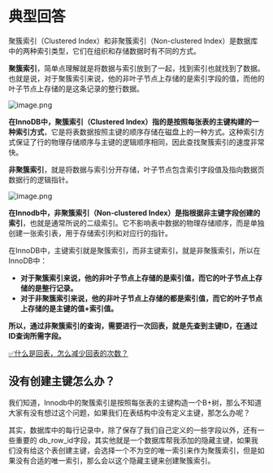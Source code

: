 # 典型回答
聚簇索引（Clustered Index）和非聚簇索引（Non-clustered Index）是数据库中的两种索引类型，它们在组织和存储数据时有不同的方式。

**聚簇索引**，简单点理解就是将数据与索引放到了一起，找到索引也就找到了数据。也就是说，对于聚簇索引来说，他的非叶子节点上存储的是索引字段的值，而他的叶子节点上存储的是这条记录的整行数据。

![image.png](https://cdn.nlark.com/yuque/0/2023/png/5378072/1692358803187-bd4cb9e4-994d-4227-bbac-2f4a01bab92b.png#averageHue=%23f9f8f0&clientId=uafeef87d-ff1b-4&from=paste&height=535&id=nmc8w&originHeight=535&originWidth=1070&originalType=binary&ratio=1&rotation=0&showTitle=false&size=37697&status=done&style=none&taskId=u2fdef71a-9f48-43d7-9997-761cef2cecb&title=&width=1070)

**在InnoDB中，聚簇索引（Clustered Index）指的是按照每张表的主键构建的一种索引方式**，它是将表数据按照主键的顺序存储在磁盘上的一种方式。这种索引方式保证了行的物理存储顺序与主键的逻辑顺序相同，因此查找聚簇索引的速度非常快。

**非聚簇索引**，就是将数据与索引分开存储，叶子节点包含索引字段值及指向数据页数据行的逻辑指针。

![image.png](https://cdn.nlark.com/yuque/0/2023/png/5378072/1692358781484-6c40992b-7841-4778-ad93-9043f83984e8.png#averageHue=%23f9f8f0&clientId=uafeef87d-ff1b-4&from=paste&height=532&id=xSLOZ&originHeight=532&originWidth=1063&originalType=binary&ratio=1&rotation=0&showTitle=false&size=37881&status=done&style=none&taskId=u69b65bda-fba3-42fc-820f-9a2d12368aa&title=&width=1063)

**在Innodb中，非聚簇索引（Non-clustered Index）是指根据非主键字段创建的索引**，也就是通常所说的二级索引。它不影响表中数据的物理存储顺序，而是单独创建一张索引表，用于存储索引列和对应行的指针。

在InnoDB中，主键索引就是聚簇索引，而非主键索引，就是非聚簇索引，所以在InnoDB中：

- **对于聚簇索引来说，他的非叶子节点上存储的是索引值，而它的叶子节点上存储的是整行记录。**
- **对于非聚簇索引来说，他的非叶子节点上存储的都是索引值，而它的叶子节点上存储的是主键的值+索引值。**

**所以，通过非聚簇索引的查询，需要进行一次回表，就是先查到主键ID，在通过ID查询所需字段。**

[✅什么是回表，怎么减少回表的次数？](https://www.yuque.com/hollis666/fo22bm/vr22wd?view=doc_embed)

## 没有创建主键怎么办？

我们知道，Innodb中的聚簇索引是按照每张表的主键构造一个B+树，那么不知道大家有没有想过这个问题，如果我们在表结构中没有定义主键，那怎么办呢？

其实，数据库中的每行记录中，除了保存了我们自己定义的一些字段以外，还有一些重要的 db_row_id字段，其实他就是一个数据库帮我添加的隐藏主键，如果我们没有给这个表创建主键，会选择一个不为空的唯一索引来作为聚簇索引，但是如果没有合适的唯一索引，那么会以这个隐藏主键来创建聚簇索引。 





